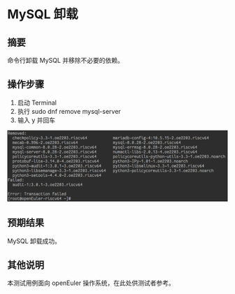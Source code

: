# MySQL 卸载

## 摘要

命令行卸载 MySQL 并移除不必要的依赖。

## 操作步骤

1. 启动 Terminal
2. 执行 sudo dnf remove mysql-server
3. 输入 y 并回车

![MySQL卸载](./img/MySQL卸载.png)

## 预期结果

MySQL 卸载成功。

## 其他说明

本测试用例面向 openEuler 操作系统，在此处供测试者参考。

